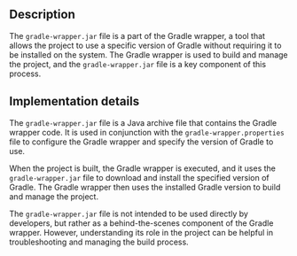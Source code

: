 ## Description

The `gradle-wrapper.jar` file is a part of the Gradle wrapper, a tool that allows the project to use a specific version of Gradle without requiring it to be installed on the system. The Gradle wrapper is used to build and manage the project, and the `gradle-wrapper.jar` file is a key component of this process.


## Implementation details

The `gradle-wrapper.jar` file is a Java archive file that contains the Gradle wrapper code. It is used in conjunction with the `gradle-wrapper.properties` file to configure the Gradle wrapper and specify the version of Gradle to use.

When the project is built, the Gradle wrapper is executed, and it uses the `gradle-wrapper.jar` file to download and install the specified version of Gradle. The Gradle wrapper then uses the installed Gradle version to build and manage the project.

The `gradle-wrapper.jar` file is not intended to be used directly by developers, but rather as a behind-the-scenes component of the Gradle wrapper. However, understanding its role in the project can be helpful in troubleshooting and managing the build process.



